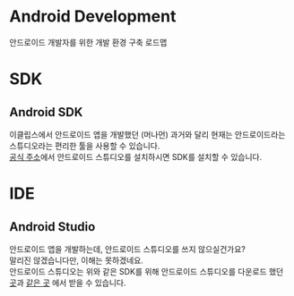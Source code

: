 # Android Development
안드로이드 개발자를 위한 개발 환경 구축 로드맵

# SDK
## Android SDK
이클립스에서 안드로이드 앱을 개발했던 (머나먼) 과거와 달리 현재는 안드로이드라는 스튜디오라는 편리한 툴을 사용할 수 있습니다.  
[공식 주소](https://developer.android.com/studio/index.html)에서 안드로이드 스튜디오를 설치하시면 SDK를 설치할 수 있습니다.

# IDE
## Android Studio
안드로이드 앱을 개발하는데, 안드로이드 스튜디오를 쓰지 않으실건가요?  
말리진 않겠습니다만, 이해는 못하겠네요.  
안드로이드 스튜디오는 위와 같은 SDK를 위해 안드로이드 스튜디오를 다운로드 했던 [곳](https://developer.android.com/studio/index.html)과 [같은 곳](https://developer.android.com/studio/index.html) 에서 받을 수 있습니다.
